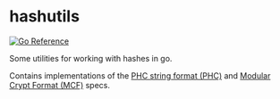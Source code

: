 # hashutils

[![Go Reference](https://pkg.go.dev/badge/github.com/nothub/hashutils.svg)](https://pkg.go.dev/github.com/nothub/hashutils)

Some utilities for working with hashes in go.

Contains implementations of the
[PHC string format (PHC)](https://github.com/P-H-C/phc-string-format/blob/master/phc-sf-spec.md) and
[Modular Crypt Format (MCF)](https://passlib.readthedocs.io/en/stable/modular_crypt_format.html) specs.
